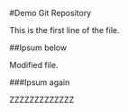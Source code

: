 #Demo Git Repository

This is the first line of the file.

##Ipsum below

Modified file.

###Ipsum again

ZZZZZZZZZZZZZ
